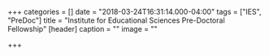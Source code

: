 +++
categories = []
date = "2018-03-24T16:31:14.000-04:00"
tags = ["IES", "PreDoc"]
title = "Institute for Educational Sciences Pre-Doctoral Fellowship"
[header]
caption = ""
image = ""

+++
